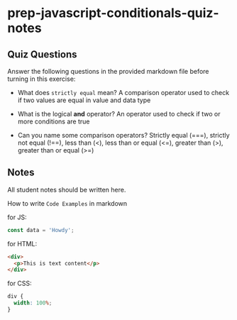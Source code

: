 # prep-javascript-conditionals-quiz-notes

## Quiz Questions

Answer the following questions in the provided markdown file before turning in this exercise:

- What does `strictly equal` mean?
  A comparison operator used to check if two values are equal in value and data type

- What is the logical **and** operator?
  An operator used to check if two or more conditions are true

- Can you name some comparison operators?
  Strictly equal (===), strictly not equal (!==), less than (<), less than or equal (<=), greater than (>), greater than or equal (>=)

## Notes

All student notes should be written here.

How to write `Code Examples` in markdown

for JS:

```javascript
const data = 'Howdy';
```

for HTML:

```html
<div>
  <p>This is text content</p>
</div>
```

for CSS:

```css
div {
  width: 100%;
}
```
